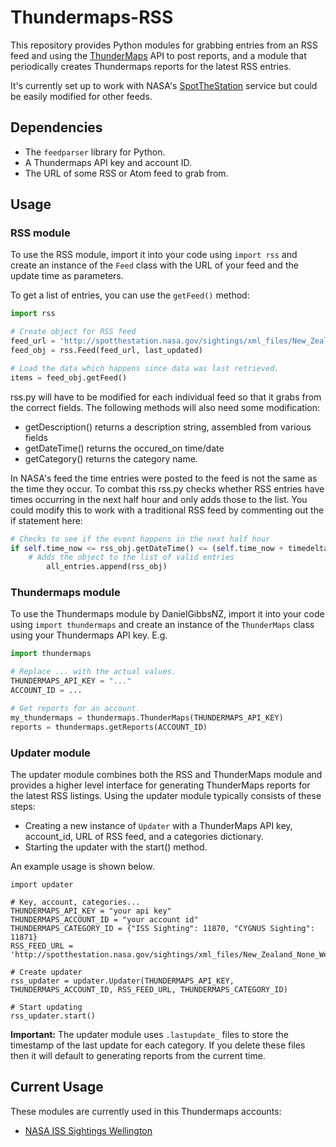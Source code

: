 Thundermaps-RSS
===================

This repository provides Python modules for grabbing entries from an RSS feed and using the [ThunderMaps](http://thundermaps.com/) API to post reports, and a module that periodically creates Thundermaps reports for the latest RSS entries.

It's currently set up to work with NASA's [SpotTheStation](http://spotthestation.nasa.gov/sightings/xml_files/New_Zealand_None_Wellington.xml) service but could be easily modified for other feeds.

Dependencies
------------

* The `feedparser` library for Python.
* A Thundermaps API key and account ID.
* The URL of some RSS or Atom feed to grab from.

Usage
-----

### RSS module

To use the RSS module, import it into your code using `import rss` and create an instance of the `Feed` class with the URL of your feed and the update time as parameters. 

To get a list of entries, you can use the `getFeed()` method:

```python
import rss

# Create object for RSS feed
feed_url = 'http://spotthestation.nasa.gov/sightings/xml_files/New_Zealand_None_Wellington.xml' 
feed_obj = rss.Feed(feed_url, last_updated)

# Load the data which happens since data was last retrieved.
items = feed_obj.getFeed()
```

rss.py will have to be modified for each individual feed so that it grabs from the correct fields. The following methods will also need some modification:

* getDescription() returns a description string, assembled from various fields
* getDateTime() returns the occured_on time/date
* getCategory() returns the category name.

In NASA's feed the time entries were posted to the feed is not the same as the time they occur. To combat this rss.py checks whether RSS entries have times occurring in the next half hour and only adds those to the list. You could modify this to work with a traditional RSS feed by commenting out the if statement here:

```python
# Checks to see if the event happens in the next half hour
if self.time_now <= rss_obj.getDateTime() <= (self.time_now + timedelta(hours = 0.5)):
	# Adds the object to the list of valid entries
        all_entries.append(rss_obj)
```

### Thundermaps module

To use the Thundermaps module by DanielGibbsNZ, import it into your code using `import thundermaps` and create an instance of the `ThunderMaps` class using your Thundermaps API key. E.g.

```python
import thundermaps

# Replace ... with the actual values.
THUNDERMAPS_API_KEY = "..."
ACCOUNT_ID = ...

# Get reports for an account.
my_thundermaps = thundermaps.ThunderMaps(THUNDERMAPS_API_KEY)
reports = thundermaps.getReports(ACCOUNT_ID)
```

### Updater module
The updater module combines both the RSS and ThunderMaps module and provides a higher level interface for generating ThunderMaps reports for the latest RSS listings. Using the updater module typically consists of these steps:

* Creating a new instance of `Updater` with a ThunderMaps API key, account_id, URL of RSS feed, and a categories dictionary.
* Starting the updater with the start() method.

An example usage is shown below.

```
import updater

# Key, account, categories...
THUNDERMAPS_API_KEY = "your api key"
THUNDERMAPS_ACCOUNT_ID = "your account id"
THUNDERMAPS_CATEGORY_ID = {"ISS Sighting": 11870, "CYGNUS Sighting": 11871}
RSS_FEED_URL = 'http://spotthestation.nasa.gov/sightings/xml_files/New_Zealand_None_Wellington.xml'

# Create updater
rss_updater = updater.Updater(THUNDERMAPS_API_KEY, THUNDERMAPS_ACCOUNT_ID, RSS_FEED_URL, THUNDERMAPS_CATEGORY_ID)

# Start updating
rss_updater.start()
```

**Important:** The updater module uses `.lastupdate_` files to store the timestamp of the last update for each category. If you delete these files then it will default to generating reports from the current time.


## Current Usage

These modules are currently used in this Thundermaps accounts:

* [NASA ISS Sightings Wellington](http://www.thundermaps.com/accounts/gdfgsdfg)
